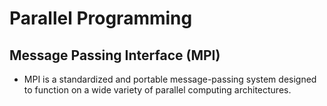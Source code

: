 # Parallel Programming
## Message Passing Interface (MPI)

- MPI is a standardized and portable message-passing system designed to function on a wide variety of parallel computing architectures.
